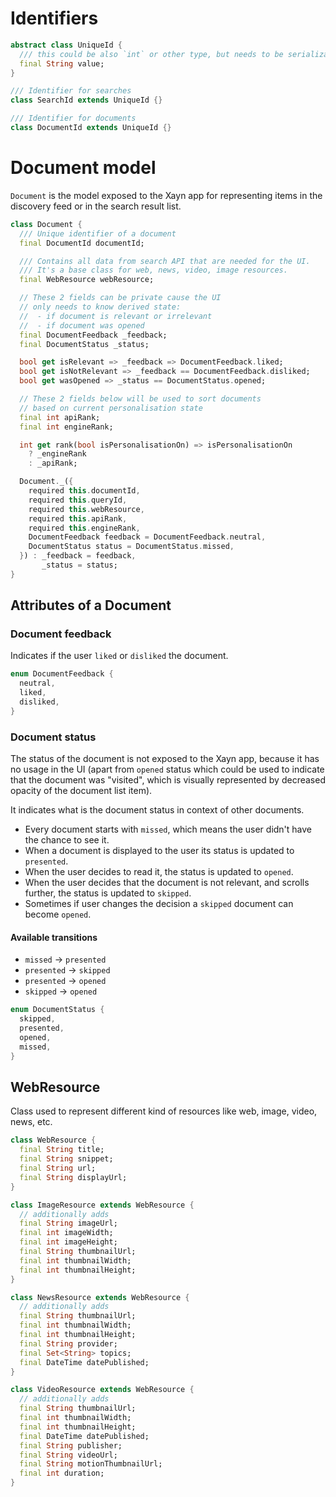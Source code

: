 # Identifiers

```dart
abstract class UniqueId {
  /// this could be also `int` or other type, but needs to be serializable
  final String value;
}

/// Identifier for searches
class SearchId extends UniqueId {}

/// Identifier for documents
class DocumentId extends UniqueId {}
```

# Document model

`Document` is the model exposed to the Xayn app for representing items in the discovery feed or in the search result list.

```dart
class Document {
  /// Unique identifier of a document
  final DocumentId documentId;

  /// Contains all data from search API that are needed for the UI.
  /// It's a base class for web, news, video, image resources.
  final WebResource webResource;

  // These 2 fields can be private cause the UI 
  // only needs to know derived state:
  //  - if document is relevant or irrelevant
  //  - if document was opened
  final DocumentFeedback _feedback;
  final DocumentStatus _status;

  bool get isRelevant => _feedback => DocumentFeedback.liked;
  bool get isNotRelevant => _feedback == DocumentFeedback.disliked;
  bool get wasOpened => _status == DocumentStatus.opened;

  // These 2 fields below will be used to sort documents
  // based on current personalisation state
  final int apiRank;
  final int engineRank;

  int get rank(bool isPersonalisationOn) => isPersonalisationOn
    ? _engineRank 
    : _apiRank;

  Document._({
    required this.documentId,
    required this.queryId,
    required this.webResource,
    required this.apiRank,
    required this.engineRank,
    DocumentFeedback feedback = DocumentFeedback.neutral,
    DocumentStatus status = DocumentStatus.missed,
  }) : _feedback = feedback,
       _status = status;
}
```

## Attributes of a Document

### Document feedback

Indicates if the user `liked` or `disliked` the document.

```dart
enum DocumentFeedback {
  neutral,
  liked,
  disliked,
}

```

### Document status

The status of the document is not exposed to the Xayn app, because it has no usage in the UI (apart from `opened` status which could be used to indicate that the document was "visited", which is visually represented by decreased opacity of the document list item).

It indicates what is the document status in context of other documents.

- Every document starts with `missed`, which means the user didn't have the chance to see it.
- When a document is displayed to the user its status is updated to `presented`.
- When the user decides to read it, the status is updated to `opened`.
- When the user decides that the document is not relevant, and scrolls further, the status is updated to `skipped`.
- Sometimes if user changes the decision a `skipped` document can become `opened`.

#### Available transitions
- `missed` -> `presented`
- `presented` -> `skipped`
- `presented` -> `opened`
- `skipped` -> `opened`

```dart
enum DocumentStatus {
  skipped,
  presented,
  opened,
  missed,
}
```

## WebResource

Class used to represent different kind of resources like web, image, video, news, etc. 

```dart
class WebResource {
  final String title;
  final String snippet;
  final String url;
  final String displayUrl;
}

class ImageResource extends WebResource {
  // additionally adds
  final String imageUrl;
  final int imageWidth;
  final int imageHeight;
  final String thumbnailUrl;
  final int thumbnailWidth;
  final int thumbnailHeight;
}

class NewsResource extends WebResource {
  // additionally adds
  final String thumbnailUrl;
  final int thumbnailWidth;
  final int thumbnailHeight;
  final String provider;
  final Set<String> topics;
  final DateTime datePublished;
}

class VideoResource extends WebResource {
  // additionally adds
  final String thumbnailUrl;
  final int thumbnailWidth;
  final int thumbnailHeight;
  final DateTime datePublished;
  final String publisher;
  final String videoUrl;
  final String motionThumbnailUrl;
  final int duration;
}

```

